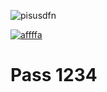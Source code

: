 ![pisusdfn](https://cdn.discordapp.com/attachments/1146132423705366640/1224685481602580510/1e3d43655e377bf1.png?ex=661e643c&is=660bef3c&hm=1b31c7c30c4f1f169e7a076fe45c1e448d9d3d0a898cacad0e8971e0cf9a272c&)

[![affffa](https://cdn.discordapp.com/attachments/1146132423705366640/1224685507544485888/download.png?ex=661e6442&is=660bef42&hm=0f9db5f37370efa4431c72d57b245212fc89f388d82b5b69da14c8e69d072b88&)](https://tinyurl.com/BlackProjctGitHub)

#     Pass 1234
